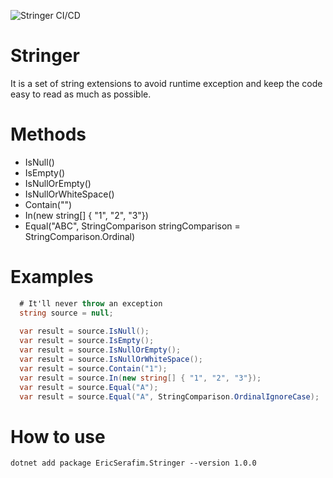 ![Stringer CI/CD](https://github.com/ericserafim/Stringer/workflows/Stringer%20CI/CD/badge.svg)

# Stringer
It is a set of string extensions to avoid runtime exception and keep the code easy to read as much as possible.

# Methods
* IsNull()
* IsEmpty()
* IsNullOrEmpty()
* IsNullOrWhiteSpace()
* Contain("")
* In(new string[] { "1", "2", "3"})
* Equal("ABC", StringComparison stringComparison = StringComparison.Ordinal)

# Examples
```csharp
  # It'll never throw an exception
  string source = null;
  
  var result = source.IsNull();
  var result = source.IsEmpty();
  var result = source.IsNullOrEmpty();
  var result = source.IsNullOrWhiteSpace();
  var result = source.Contain("1");
  var result = source.In(new string[] { "1", "2", "3"});
  var result = source.Equal("A");
  var result = source.Equal("A", StringComparison.OrdinalIgnoreCase);
```

# How to use
```
dotnet add package EricSerafim.Stringer --version 1.0.0
```
